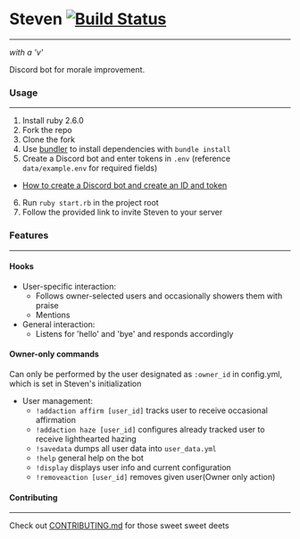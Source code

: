 # Steven [![Build Status](https://travis-ci.org/laurenball/Steven.svg?branch=develop)](https://travis-ci.org/github/laurenball/Steven)
---
*with a 'v'*  

Discord bot for morale improvement.
### Usage
---
1. Install ruby 2.6.0
2. Fork the repo
3. Clone the fork
4. Use [bundler](https://bundler.io/) to install dependencies with `bundle install`
5. Create a Discord bot and enter tokens in `.env` (reference `data/example.env` for required fields)
 - [How to create a Discord bot and create an ID and token](https://github.com/reactiflux/discord-irc/wiki/Creating-a-discord-bot-&-getting-a-token)
6. Run `ruby start.rb` in the project root
7. Follow the provided link to invite Steven to your server

### Features
---
#### Hooks
- User-specific interaction:
  - Follows owner-selected users and occasionally showers them with praise
  - Mentions
- General interaction:
  - Listens for 'hello' and 'bye' and responds accordingly

#### Owner-only commands
Can only be performed by the user designated as `:owner_id` in config.yml, which is set in Steven's initialization
- User management:  
  - `!addaction affirm [user_id]` tracks user to receive occasional affirmation
  - `!addaction haze [user_id]` configures already tracked user to receive lighthearted hazing
  - `!savedata` dumps all user data into `user_data.yml`  
  - `!help` general help on the bot
  - `!display` displays user info and current configuration
  - `!removeaction [user_id]` removes given user(Owner only action)

#### Contributing
---
Check out [CONTRIBUTING.md](https://github.com/laurenball/Steven/blob/master/CONTRIBUTING.md) for those sweet sweet deets
